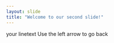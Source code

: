 ```yaml
---
layout: slide
title: "Welcome to our second slide!"
---
```

your linetext 
Use the left arrow to go back
